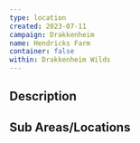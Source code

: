 ```yaml
---
type: location
created: 2023-07-11
campaign: Drakkenheim
name: Hendricks Farm
container: false
within: Drakkenheim Wilds
---
```


## Description


## Sub Areas/Locations

<!-- QueryToSerialize: LIST FROM "DND - Drakkenheim/Locations" WHERE within = "Hendricks Farm" -->

